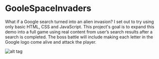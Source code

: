 # GooleSpaceInvaders
What if a Google search turned into an alien invasion? I set out to try using only basic HTML, CSS and JavaScript. This project's goal is to expand this demo into a full game using real content from user’s search results after a search is completed. The boss battle will include making each letter in the Google logo come alive and attack the player.


![alt tag](https://i0.wp.com/adestefa.com/blog/imgs/inv.jpg)
